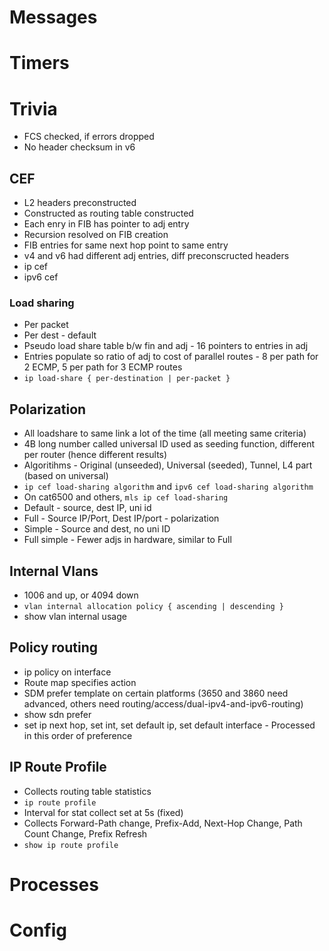 # Messages

# Timers

# Trivia

* FCS checked, if errors dropped
* No header checksum in v6

## CEF

* L2 headers preconstructed
* Constructed as routing table constructed
* Each enry in FIB has pointer to adj entry
* Recursion resolved on FIB creation
* FIB entries for same next hop point to same entry
* v4 and v6 had different adj entries, diff preconscructed headers
* ip cef
* ipv6 cef

### Load sharing
* Per packet
* Per dest - default
 * Pseudo load share table b/w fin and adj - 16 pointers to entries in adj
 * Entries populate so ratio of adj to cost of parallel routes - 8 per path for 2 ECMP, 5 per path for 3 ECMP routes
 * `ip load-share { per-destination | per-packet }`

## Polarization

* All loadshare to same link a lot of the time (all meeting same criteria)
* 4B long number called universal ID used as seeding function, different per router (hence different results)
* Algoritihms - Original (unseeded), Universal (seeded), Tunnel, L4 part (based on universal)
 * `ip cef load-sharing algorithm` and `ipv6 cef load-sharing algorithm`
* On cat6500 and others, `mls ip cef load-sharing`
 * Default - source, dest IP, uni id
 * Full - Source IP/Port, Dest IP/port - polarization
 * Simple - Source and dest, no uni ID
 * Full simple - Fewer adjs in hardware, similar to Full

## Internal Vlans

* 1006 and up, or 4094 down
 * `vlan internal allocation policy { ascending | descending }`
 * show vlan internal usage

## Policy routing

* ip policy on interface
* Route map specifies action
* SDM prefer template on certain platforms (3650 and 3860 need advanced, others need routing/access/dual-ipv4-and-ipv6-routing)
 * show sdn prefer
* set ip next hop, set int, set default ip, set default interface - Processed in this order of preference

## IP Route Profile

* Collects routing table statistics
* `ip route profile`
* Interval for stat collect set at 5s (fixed)
* Collects Forward-Path change, Prefix-Add, Next-Hop Change, Path Count Change, Prefix Refresh
* `show ip route profile`

# Processes

# Config
